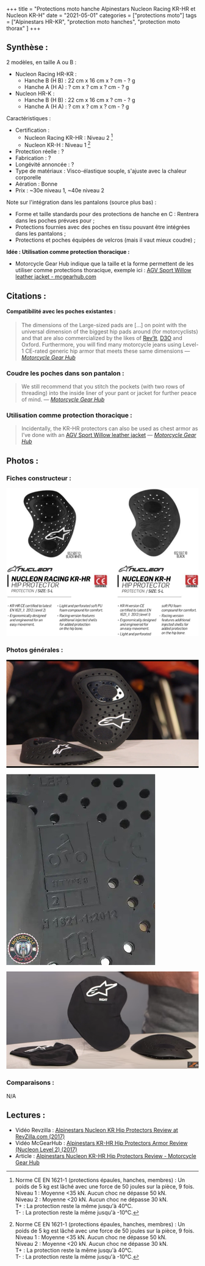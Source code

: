 +++
title = "Protections moto hanche Alpinestars Nucleon Racing KR-HR et Nucleon KR-H"
date = "2021-05-01"
categories = ["protections moto"]
tags = ["Alpinestars HR-KR", "protection moto hanches", "protection moto thorax" ]
+++

Synthèse :
----------

2 modèles, en taille A ou B :

- Nucleon Racing HR-KR : 
    - Hanche B (H B) : 22 cm x 16 cm x ? cm - ? g
    - Hanche A (H A) : ? cm x ? cm x ? cm - ? g
- Nucleon HR-K : 
    - Hanche B (H B) : 22 cm x 16 cm x ? cm - ? g
    - Hanche A (H A) : ? cm x ? cm x ? cm - ? g

Caractéristiques :

- Certification : 
    - Nucleon Racing KR-HR : Niveau 2 [^1]
    - Nucleon KR-H : Niveau 1 [^1]
- Protection réelle : ?
- Fabrication : ?
- Longévité annoncée : ?
- Type de matériaux : Visco-élastique souple, s'ajuste avec la chaleur corporelle
- Aération : Bonne
- Prix : ~30e niveau 1, ~40e niveau 2


Note sur l'intégration dans les pantalons (source plus bas) :

- Forme et taille standards pour des protections de hanche en C : Rentrera dans les poches prévues pour ;
- Protections fournies avec des poches en tissu pouvant être intégrées dans les pantalons ;
- Protections et poches équipées de velcros (mais il vaut mieux coudre) ;

**Idée : Utilisation comme protection thoracique :**

- Motorcycle Gear Hub indique que la taille et la forme permettent de les utiliser comme protections thoracique, exemple ici : [AGV Sport Willow leather jacket - mcgearhub.com](https://www.mcgearhub.com/motorcycle-jackets/agv-sport-willow-leather-jacket-review-problems-solutions-improvements/)


Citations : 
-----------

#### Compatibilité avec les poches existantes :

> The dimensions of the Large-sized pads are [...] on point with the universal dimension of the biggest hip pads around (for motorcyclists) and that are also commercialized by the likes of [Rev’It](https://www.mcgearhub.com/motorcycle-pants/revit-tornado-2-pants-review/), [D3O](https://www.mcgearhub.com/tag/d3o-armor/) and Oxford. 
> Furthermore, you will find many motorcycle jeans using Level-1 CE-rated generic hip armor that meets these same dimensions
> — <cite>[Motorcycle Gear Hub](https://www.mcgearhub.com/motorcycle-armor/alpinestars-nucleon-racing-kr-hr-hip-protectors-review/)


### Coudre les poches dans son pantalon :

> We still recommend that you stitch the pockets (with two rows of threading) into the
inside liner of your pant or jacket for further peace of mind.
> — <cite>[Motorcycle Gear Hub](https://www.mcgearhub.com/motorcycle-armor/alpinestars-nucleon-racing-kr-hr-hip-protectors-review/)


### Utilisation comme protection thoracique :

> Incidentally, the KR-HR protectors can also be used as chest armor as I’ve done with an [AGV Sport Willow leather jacket](https://www.mcgearhub.com/motorcycle-jackets/agv-sport-willow-leather-jacket-review-problems-solutions-improvements/)
> — <cite>[Motorcycle Gear Hub](https://www.mcgearhub.com/motorcycle-armor/alpinestars-nucleon-racing-kr-hr-hip-protectors-review/)



Photos :
--------

### Fiches constructeur :

![alpinestars-nucleon-racing-hr-kr_HB_niv2_face__vs__alpinestars-nucleon-hr-k_HB_niv1_face__fiche_collection.png](/images/protectionsmoto/alpinestars-nucleon-racing-hr-kr_HB_niv2_face__vs__alpinestars-nucleon-hr-k_HB_niv1_face__fiche_collection.png)


### Photos générales :

![alpinestars-nucleon-racing-hr-kr_HB_niv2_face__source_revzilla.jpg](/images/protectionsmoto/alpinestars-nucleon-racing-hr-kr_HB_niv2_face__source_revzilla.jpg)

![alpinestars-nucleon-racing-hr-kr_HB_niv2_notation__source_mcgearhub.jpg](/images/protectionsmoto/alpinestars-nucleon-racing-hr-kr_HB_niv2_notation__source_mcgearhub.jpg)

![alpinestars-nucleon-hr-k_HB_niv1_profil_poche__source_revzilla.png](/images/protectionsmoto/alpinestars-nucleon-hr-k_HB_niv1_profil_poche__source_revzilla.png)


### Comparaisons :

N/A

Lectures :
----------

- Vidéo Revzilla : [Alpinestars Nucleon KR Hip Protectors Review at RevZilla.com (2017)](https://www.youtube.com/watch?v=MM0XZrtIrVU)
- Vidéo McGearHub : [Alpinestars KR-HR Hip Protectors Armor Review (Nucleon Level 2) (2017) ](https://www.youtube.com/watch?v=0-ig7TnyuNE)
- Article : [Alpinestars Nucleon KR-HR Hip Protectors Review - Motorcycle Gear Hub](https://www.mcgearhub.com/motorcycle-armor/alpinestars-nucleon-racing-kr-hr-hip-protectors-review/)


[^1]: Norme CE EN 1621-1 (protections épaules, hanches, membres) : Un poids de 5 kg est lâché avec une force de 50 joules sur la pièce, 9 fois.<br />
Niveau 1 : Moyenne <35 kN. Aucun choc ne dépasse 50 kN.<br />
Niveau 2 : Moyenne <20 kN. Aucun choc ne dépasse 30 kN.<br />
T+ : La protection reste la même jusqu'à 40°C.<br />
T- : La protection reste la même jusqu'à -10°C.
